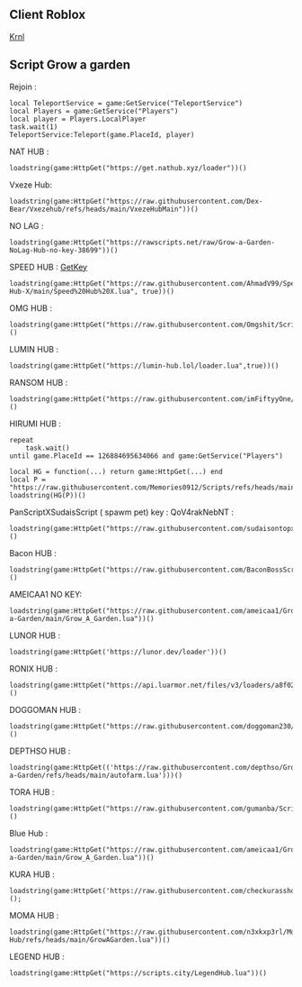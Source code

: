 Client Roblox
-

[Krnl](https://krnl.webfiles.pro/android.html)

Script Grow a garden
-

Rejoin :
```
local TeleportService = game:GetService("TeleportService")
local Players = game:GetService("Players")
local player = Players.LocalPlayer
task.wait(1)
TeleportService:Teleport(game.PlaceId, player)
```

NAT HUB :
```
loadstring(game:HttpGet("https://get.nathub.xyz/loader"))()
```

Vxeze Hub:
```
loadstring(game:HttpGet("https://raw.githubusercontent.com/Dex-Bear/Vxezehub/refs/heads/main/VxezeHubMain"))()
```

NO LAG : 
```
loadstring(game:HttpGet("https://rawscripts.net/raw/Grow-a-Garden-NoLag-Hub-no-key-38699"))()
```

SPEED HUB : [GetKey](https://ads.luarmor.net/get_key?for=Speed_Hub_X_Linkvertise-jOqPFgJvjYNe)
```
loadstring(game:HttpGet("https://raw.githubusercontent.com/AhmadV99/Speed-Hub-X/main/Speed%20Hub%20X.lua", true))()

```

OMG HUB : 
```
loadstring(game:HttpGet("https://raw.githubusercontent.com/Omgshit/Scripts/main/MainLoader.lua"))()
```

LUMIN HUB :
```
loadstring(game:HttpGet("https://lumin-hub.lol/loader.lua",true))()
```

RANSOM HUB : 
```
loadstring(game:HttpGet("https://raw.githubusercontent.com/imFiftyyOne/RansomHub/refs/heads/main/Gag"))()
```

HIRUMI HUB : 
```
repeat 
    task.wait()
until game.PlaceId == 126884695634066 and game:GetService("Players")

local HG = function(...) return game:HttpGet(...) end
local P = "https://raw.githubusercontent.com/Memories0912/Scripts/refs/heads/main/GAG.luau"
loadstring(HG(P))()
```

PanScriptXSudaisScript ( spawm pet) key : QoV4rakNebNT :
```
loadstring(game:HttpGet("https://raw.githubusercontent.com/sudaisontopxd/PanScriptXSudaisScript/refs/heads/main/PhantFluxReal.lua"))()
```

Bacon HUB : 
```
loadstring(game:HttpGet("https://raw.githubusercontent.com/BaconBossScript/BeeconHub/main/BeeconHub"))()
```

AMEICAA1 NO KEY:
```
loadstring(game:HttpGet("https://raw.githubusercontent.com/ameicaa1/Grow-a-Garden/main/Grow_A_Garden.lua"))()
```

LUNOR HUB :
```
loadstring(game:HttpGet('https://lunor.dev/loader'))()
```

RONIX HUB : 
```
loadstring(game:HttpGet("https://api.luarmor.net/files/v3/loaders/a8f02a61fc38bf9256dd0f17be6b16d7.lua"))()
```

DOGGOMAN HUB :
```
loadstring(game:HttpGet("https://raw.githubusercontent.com/doggoman230/growagarden/refs/heads/main/script"))()
```

DEPTHSO HUB :
```
loadstring(game:HttpGet(('https://raw.githubusercontent.com/depthso/Grow-a-Garden/refs/heads/main/autofarm.lua')))()
```


TORA HUB : 
```
loadstring(game:HttpGet("https://raw.githubusercontent.com/gumanba/Scripts/main/GrowaGarden"))()
```

Blue Hub :
```
loadstring(game:HttpGet("https://raw.githubusercontent.com/ameicaa1/Grow-a-Garden/main/Grow_A_Garden.lua"))()
```

KURA HUB :
```
loadstring(game:HttpGet('https://raw.githubusercontent.com/checkurasshole/Script/refs/heads/main/IQ'))();
```

MOMA HUB :
```
loadstring(game:HttpGet("https://raw.githubusercontent.com/n3xkxp3rl/Moma-Hub/refs/heads/main/GrowAGarden.lua"))()
```

LEGEND HUB : 
```
loadstring(game:HttpGet("https://scripts.city/LegendHub.lua"))()
```
